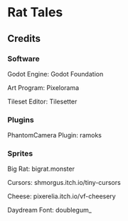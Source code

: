 # Rat Tales
## Credits
### Software
Godot Engine: Godot Foundation

Art Program: Pixelorama

Tileset Editor: Tilesetter

### Plugins
PhantomCamera Plugin: ramoks

### Sprites
Big Rat: bigrat.monster

Cursors: shmorgus.itch.io/tiny-cursors

Cheese: pixerelia.itch.io/vf-cheesery

Daydream Font: doublegum_
